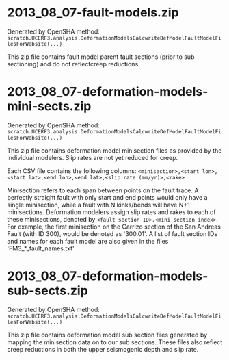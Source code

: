 # 2013_08_07-fault-models.zip

Generated by OpenSHA method: `scratch.UCERF3.analysis.DeformationModelsCalcwriteDefModelFaultModelFilesForWebsite(...)`

This zip file contains fault model parent fault sections (prior to sub sectioning) and do not reflectcreep reductions.

# 2013_08_07-deformation-models-mini-sects.zip

Generated by OpenSHA method: `scratch.UCERF3.analysis.DeformationModelsCalcwriteDefModelFaultModelFilesForWebsite(...)`

This zip file contains deformation model minisection files as provided by the individual modelers. Slip rates are not yet reduced for creep.

Each CSV file contains the following columns: `<minisection>,<start lon>,<start lat>,<end lon>,<end lat>,<slip rate (mm/yr)>,<rake>`

Minisection refers to each span between points on the fault trace. A perfectly straight fault with only start and end points would only have a single minisection, while a fault with N kinks/bends will have N+1 minisections. Deformation modelers assign slip rates and rakes to each of these minisections, denoted by `<fault section ID>.<mini section index>`. For example, the first minisection on the Carrizo section of the San Andreas Fault (with ID 300), would be denoted as '300.01'. A list of fault section IDs and names for each fault model are also given in the files 'FM3_*_fault_names.txt'

# 2013_08_07-deformation-models-sub-sects.zip

Generated by OpenSHA method: `scratch.UCERF3.analysis.DeformationModelsCalcwriteDefModelFaultModelFilesForWebsite(...)`

This zip file contains deformation model sub section files generated by mapping the minisection data on to our sub sections. These files also reflect creep reductions in both the upper seismogenic depth and slip rate.
